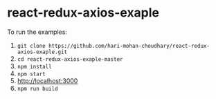 # react-redux-axios-exaple

To run the examples:

1. `git clone https://github.com/hari-mohan-choudhary/react-redux-axios-exaple.git`
2. `cd react-redux-axios-exaple-master`
3. `npm install`
4. `npm start`
5. [http://localhost:3000](http://localhost:3000)
6. `npm run build`

